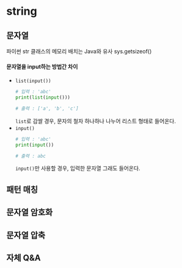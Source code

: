 # string
## 문자열
파이썬 str 클래스의 메모리 배치는 Java와 유사
sys.getsizeof()

  #### 문자열을 input하는 방법간 차이
  - `list(input())` 
    ```python
    # 입력 : 'abc'
    print(list(input()))

    # 출력 : ['a', 'b', 'c']
    ```
    `list`로 감쌀 경우, 문자의 철자 하나하나 나누어 리스트 형태로 들어온다.
  - `input()`
    ```python
    # 입력 : 'abc'
    print(input())

    # 출력 : abc
    ```
    `input()`만 사용할 경우, 입력한 문자열 그래도 들어온다.

## 패턴 매칭


## 문자열 암호화


## 문자열 압축


## 자체 Q&A


## 